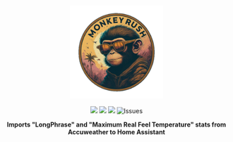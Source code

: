 <p align="center">
<picture>
  <source media="(prefers-color-scheme: dark)" srcset="./logos/MonkeyRush.png">
  <img alt="Monkey Rush Logo" src="./logos/MonkeyRush.png" width="212">
</picture>
</p>
<p align=center>
<img src=https://img.shields.io/badge/HACS-Default-orange.svg>
<img src="https://img.shields.io/maintenance/yes/2025.svg">
<img src=https://img.shields.io/badge/version-1.0.0-blue>
<img alt="Issues" src="https://img.shields.io/github/issues/slflowfoon/accuweather_longphrase?color=0088ff">
    <p align=center style="font-weight:bold">
      Imports "LongPhrase" and "Maximum Real Feel Temperature" stats from Accuweather to Home Assistant
    </p>
</p>
